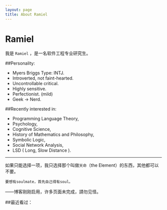 ```yaml
---
layout: page
title: About Ramiel
---
```

# Ramiel

我是 `Ramiel` ，是一名软件工程专业研究生。


##Personality: 

- Myers Briggs Type: INTJ.
- Introverted, not faint-hearted.
- Uncontrollable critical.
- Highly sensitive.
- Perfectionist. (mild) 
- Geek → Nerd.

##Recently interested in:

- Programming Language Theory,
- Psychology, 
- Cognitive Science, 
- History of Mathematics and Philosophy,
- Symbolic Logic, 
- Social Network Analysis,
- LSD ( Long, Slow Distance ).

***

如果只能选择一项，我只选择那个叫做`天命`（the Element）的东西，其他都可以不要。

`要想有soulmate，首先自己得有soul。`

——博客刚刚启用，许多页面未完成，請勿见怪。


##最近看过：

<script type="text/javascript" src="http://www.douban.com/service/badge/LeiZhang/?show=collection&amp;n=15&amp;columns=5&amp;picsize=medium&amp;hidelogo=yes&amp;hideself=yes&amp;cat=book" ></script>

<div id="disqus_container"> 
    <div id="disqus_thread"></div>
</div> 

<script type="text/javascript">
    window.disqus_shortname = 'ramiel'; // required: replace example with your forum shortname
    $.getScript('http://' + disqus_shortname + '.disqus.com/embed.js');
</script>

